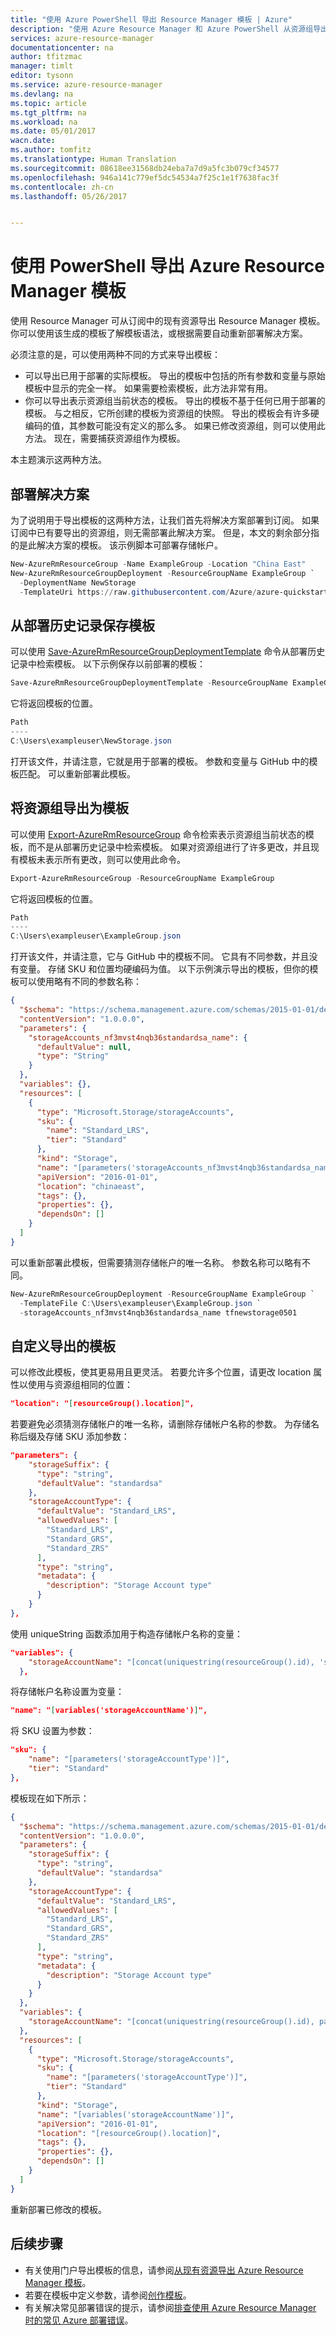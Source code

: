 ```yaml
---
title: "使用 Azure PowerShell 导出 Resource Manager 模板 | Azure"
description: "使用 Azure Resource Manager 和 Azure PowerShell 从资源组导出模板。"
services: azure-resource-manager
documentationcenter: na
author: tfitzmac
manager: timlt
editor: tysonn
ms.service: azure-resource-manager
ms.devlang: na
ms.topic: article
ms.tgt_pltfrm: na
ms.workload: na
ms.date: 05/01/2017
wacn.date: 
ms.author: tomfitz
ms.translationtype: Human Translation
ms.sourcegitcommit: 08618ee31568db24eba7a7d9a5fc3b079cf34577
ms.openlocfilehash: 946a141c779ef5dc54534a7f25c1e1f7638fac3f
ms.contentlocale: zh-cn
ms.lasthandoff: 05/26/2017


---
```

# <a name="export-azure-resource-manager-templates-with-powershell"></a>使用 PowerShell 导出 Azure Resource Manager 模板

使用 Resource Manager 可从订阅中的现有资源导出 Resource Manager 模板。 你可以使用该生成的模板了解模板语法，或根据需要自动重新部署解决方案。

必须注意的是，可以使用两种不同的方式来导出模板：

* 可以导出已用于部署的实际模板。 导出的模板中包括的所有参数和变量与原始模板中显示的完全一样。 如果需要检索模板，此方法非常有用。
* 你可以导出表示资源组当前状态的模板。 导出的模板不基于任何已用于部署的模板。 与之相反，它所创建的模板为资源组的快照。 导出的模板会有许多硬编码的值，其参数可能没有定义的那么多。 如果已修改资源组，则可以使用此方法。 现在，需要捕获资源组作为模板。

本主题演示这两种方法。

## <a name="deploy-a-solution"></a>部署解决方案

为了说明用于导出模板的这两种方法，让我们首先将解决方案部署到订阅。 如果订阅中已有要导出的资源组，则无需部署此解决方案。 但是，本文的剩余部分指的是此解决方案的模板。 该示例脚本可部署存储帐户。

```powershell
New-AzureRmResourceGroup -Name ExampleGroup -Location "China East"
New-AzureRmResourceGroupDeployment -ResourceGroupName ExampleGroup `
  -DeploymentName NewStorage
  -TemplateUri https://raw.githubusercontent.com/Azure/azure-quickstart-templates/master/101-storage-account-create/azuredeploy.json
```  

## <a name="save-template-from-deployment-history"></a>从部署历史记录保存模板

可以使用 [Save-AzureRmResourceGroupDeploymentTemplate](https://docs.microsoft.com/powershell/module/azurerm.resources/save-azurermresourcegroupdeploymenttemplate) 命令从部署历史记录中检索模板。 以下示例保存以前部署的模板：

```powershell
Save-AzureRmResourceGroupDeploymentTemplate -ResourceGroupName ExampleGroup -DeploymentName NewStorage
```

它将返回模板的位置。

```powershell
Path
----
C:\Users\exampleuser\NewStorage.json
```

打开该文件，并请注意，它就是用于部署的模板。 参数和变量与 GitHub 中的模板匹配。 可以重新部署此模板。

## <a name="export-resource-group-as-template"></a>将资源组导出为模板

可以使用 [Export-AzureRmResourceGroup](https://docs.microsoft.com/powershell/module/azurerm.resources/export-azurermresourcegroup) 命令检索表示资源组当前状态的模板，而不是从部署历史记录中检索模板。 如果对资源组进行了许多更改，并且现有模板未表示所有更改，则可以使用此命令。

```powershell
Export-AzureRmResourceGroup -ResourceGroupName ExampleGroup
```

它将返回模板的位置。

```powershell
Path
----
C:\Users\exampleuser\ExampleGroup.json
```

打开该文件，并请注意，它与 GitHub 中的模板不同。 它具有不同参数，并且没有变量。 存储 SKU 和位置均硬编码为值。 以下示例演示导出的模板，但你的模板可以使用略有不同的参数名称：

```json
{
  "$schema": "https://schema.management.azure.com/schemas/2015-01-01/deploymentTemplate.json#",
  "contentVersion": "1.0.0.0",
  "parameters": {
    "storageAccounts_nf3mvst4nqb36standardsa_name": {
      "defaultValue": null,
      "type": "String"
    }
  },
  "variables": {},
  "resources": [
    {
      "type": "Microsoft.Storage/storageAccounts",
      "sku": {
        "name": "Standard_LRS",
        "tier": "Standard"
      },
      "kind": "Storage",
      "name": "[parameters('storageAccounts_nf3mvst4nqb36standardsa_name')]",
      "apiVersion": "2016-01-01",
      "location": "chinaeast",
      "tags": {},
      "properties": {},
      "dependsOn": []
    }
  ]
}
```

可以重新部署此模板，但需要猜测存储帐户的唯一名称。 参数名称可以略有不同。

```powershell
New-AzureRmResourceGroupDeployment -ResourceGroupName ExampleGroup `
  -TemplateFile C:\Users\exampleuser\ExampleGroup.json `
  -storageAccounts_nf3mvst4nqb36standardsa_name tfnewstorage0501
```

## <a name="customize-exported-template"></a>自定义导出的模板

可以修改此模板，使其更易用且更灵活。 若要允许多个位置，请更改 location 属性以使用与资源组相同的位置：

```json
"location": "[resourceGroup().location]",
```

若要避免必须猜测存储帐户的唯一名称，请删除存储帐户名称的参数。 为存储名称后缀及存储 SKU 添加参数：

```json
"parameters": {
    "storageSuffix": {
      "type": "string",
      "defaultValue": "standardsa"
    },
    "storageAccountType": {
      "defaultValue": "Standard_LRS",
      "allowedValues": [
        "Standard_LRS",
        "Standard_GRS",
        "Standard_ZRS"
      ],
      "type": "string",
      "metadata": {
        "description": "Storage Account type"
      }
    }
},
```

使用 uniqueString 函数添加用于构造存储帐户名称的变量：

```json
"variables": {
    "storageAccountName": "[concat(uniquestring(resourceGroup().id), 'standardsa')]"
  },
```

将存储帐户名称设置为变量：

```json
"name": "[variables('storageAccountName')]",
```

将 SKU 设置为参数：

```json
"sku": {
    "name": "[parameters('storageAccountType')]",
    "tier": "Standard"
},
```

模板现在如下所示：

```json
{
  "$schema": "https://schema.management.azure.com/schemas/2015-01-01/deploymentTemplate.json#",
  "contentVersion": "1.0.0.0",
  "parameters": {
    "storageSuffix": {
      "type": "string",
      "defaultValue": "standardsa"
    },
    "storageAccountType": {
      "defaultValue": "Standard_LRS",
      "allowedValues": [
        "Standard_LRS",
        "Standard_GRS",
        "Standard_ZRS"
      ],
      "type": "string",
      "metadata": {
        "description": "Storage Account type"
      }
    }
  },
  "variables": {
    "storageAccountName": "[concat(uniquestring(resourceGroup().id), parameters('storageSuffix'))]"
  },
  "resources": [
    {
      "type": "Microsoft.Storage/storageAccounts",
      "sku": {
        "name": "[parameters('storageAccountType')]",
        "tier": "Standard"
      },
      "kind": "Storage",
      "name": "[variables('storageAccountName')]",
      "apiVersion": "2016-01-01",
      "location": "[resourceGroup().location]",
      "tags": {},
      "properties": {},
      "dependsOn": []
    }
  ]
}
```

重新部署已修改的模板。

## <a name="next-steps"></a>后续步骤
* 有关使用门户导出模板的信息，请参阅[从现有资源导出 Azure Resource Manager 模板](resource-manager-export-template.md)。
* 若要在模板中定义参数，请参阅[创作模板](resource-group-authoring-templates.md#parameters)。
* 有关解决常见部署错误的提示，请参阅[排查使用 Azure Resource Manager 时的常见 Azure 部署错误](resource-manager-common-deployment-errors.md)。
